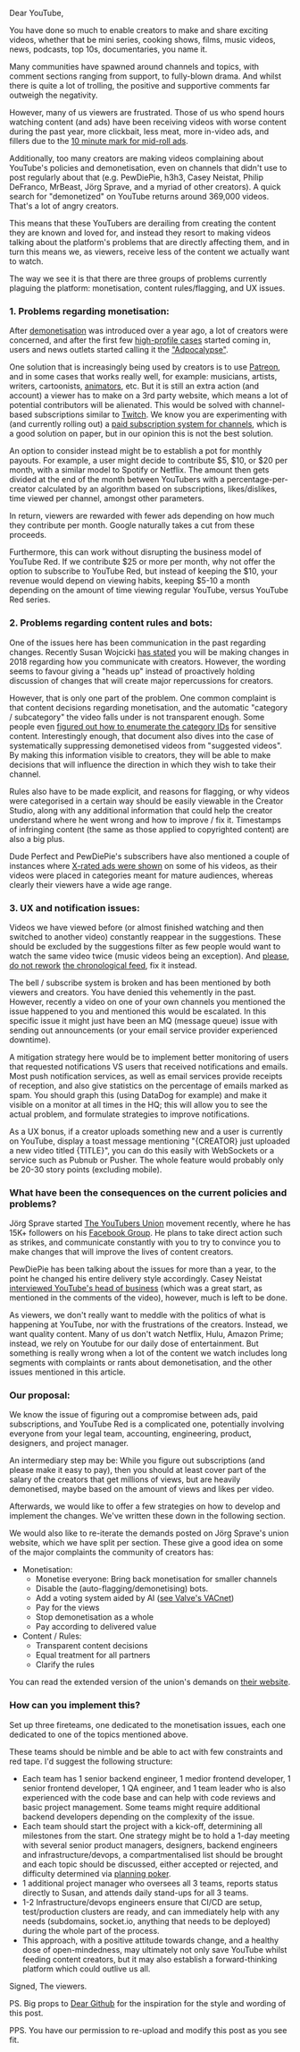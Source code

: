 Dear YouTube,

You have done so much to enable creators to make and share exciting videos, whether that be mini series, cooking shows, films, music videos, news, podcasts, top 10s, documentaries, you name it.

Many communities have spawned around channels and topics, with comment sections ranging from support, to fully-blown drama. And whilst there is quite a lot of trolling, the positive and supportive comments far outweigh the negativity.

However, many of us viewers are frustrated. Those of us who spend hours watching content (and ads) have been receiving videos with worse content during the past year, more clickbait, less meat, more in-video ads, and fillers due to the [10 minute mark for mid-roll ads](https://support.google.com/youtube/answer/6175006?hl=en).

Additionally, too many creators are making videos complaining about YouTube's policies and demonetisation, even on channels that didn't use to post regularly about that (e.g. PewDiePie, h3h3, Casey Neistat, Philip DeFranco, MrBeast, Jörg Sprave, and a myriad of other creators). A quick search for "demonetized" on YouTube returns around 369,000 videos. That's a lot of angry creators.

This means that these YouTubers are derailing from creating the content they are known and loved for, and instead they resort to making videos talking about the platform's problems that are directly affecting them, and in turn this means we, as viewers, receive less of the content we actually want to watch.

The way we see it is that there are three groups of problems currently plaguing the platform: monetisation, content rules/flagging, and UX issues.

### 1. Problems regarding monetisation:

After [demonetisation](https://medium.com/internet-creators-guild/youtube-de-monetization-explained-44464f902a22) was introduced over a year ago, a lot of creators were concerned, and after the first few [high-profile cases](https://www.youtube.com/watch?v=SOa6PA8XQtQ) started coming in, users and news outlets started calling it the ["Adpocalypse"](https://www.forbes.com/sites/erikkain/2017/09/18/adpocalypse-2017-heres-what-you-need-to-know-about-youtubes-demonetization-troubles/#b24fd256c267).

One solution that is increasingly being used by creators is to use [Patreon](https://www.patreon.com/), and in some cases that works really well, for example: musicians, artists, writers, cartoonists, [animators](https://www.patreon.com/cyanide_and_happiness#20180505YTannouncement), etc. But it is still an extra action (and account) a viewer has to make on a 3rd party website, which means a lot of potential contributors will be alienated. This would be solved with channel-based subscriptions similar to [Twitch](https://www.twitch.tv/subs). We know you are experimenting with (and currently rolling out) a [paid subscription system for channels](http://adage.com/article/digital/youtube-set-introduce-paid-subscriptions-spring/239437/), which is a good solution on paper, but in our opinion this is not the best solution.

An option to consider instead might be to establish a pot for monthly payouts. For example, a user might decide to contribute $5, $10, or $20 per month, with a similar model to Spotify or Netflix. The amount then gets divided at the end of the month between YouTubers with a percentage-per-creator calculated by an algorithm based on subscriptions, likes/dislikes, time viewed per channel, amongst other parameters.

In return, viewers are rewarded with fewer ads depending on how much they contribute per month. Google naturally takes a cut from these proceeds.

Furthermore, this can work without disrupting the business model of YouTube Red. If we contribute $25 or more per month, why not offer the option to subscribe to YouTube Red, but instead of keeping the $10, your revenue would depend on viewing habits, keeping $5-10 a month depending on the amount of time viewing regular YouTube, versus YouTube Red series.

### 2. Problems regarding content rules and bots:

One of the issues here has been communication in the past regarding changes. Recently Susan Wojcicki [has stated](https://9to5google.com/2018/02/02/susan-wojcicki-youtube-ceo-five-priorities-creators-2018/) you will be making changes in 2018 regarding how you communicate with creators. However, the wording seems to favour giving a "heads up" instead of proactively holding discussion of changes that will create major repercussions for creators.

However, that is only one part of the problem. One common complaint is that content decisions regarding monetisation, and the automatic "category / subcategory" the video falls under is not transparent enough. Some people even [figured out how to enumerate the category IDs](https://docs.google.com/document/d/155yNpfR7dGKuN-4rbrvbJLcJkhGa_HqvVuyPK7UEfPo/edit) for sensitive content. Interestingly enough, that document also dives into the case of systematically suppressing demonetised videos from "suggested videos". By making this information visible to creators, they will be able to make decisions that will influence the direction in which they wish to take their channel.

Rules also have to be made explicit, and reasons for flagging, or why videos were categorised in a certain way should be easily viewable in the Creator Studio, along with any additional information that could help the creator understand where he went wrong and how to improve / fix it. Timestamps of infringing content (the same as those applied to copyrighted content) are also a big plus.

Dude Perfect and PewDiePie's subscribers have also mentioned a couple of instances where [X-rated ads were shown](http://www.dailymail.co.uk/sciencetech/article-5602545/YouTube-slammed-showing-auto-play-PORN-adverts-popular-videos-send-users-smutty-site.html) on some of his videos, as their videos were placed in categories meant for mature audiences, whereas clearly their viewers have a wide age range.

### 3. UX and notification issues:

Videos we have viewed before (or almost finished watching and then switched to another video) constantly reappear in the suggestions. These should be excluded by the suggestions filter as few people would want to watch the same video twice (music videos being an exception). And [please](https://www.youtube.com/watch?v=XdkMrDmODtw), [do not rework](https://www.youtube.com/watch?v=D1NX2dr3voU&t=29s) [the chronological feed](https://www.youtube.com/watch?v=R6CJF4FqKKU&t=278s), fix it instead.

The bell / subscribe system is broken and has been mentioned by both viewers and creators. You have denied this vehemently in the past. However, recently a video on one of your own channels you mentioned the issue happened to you and mentioned this would be escalated. In this specific issue it might just have been an MQ (message queue) issue with sending out announcements (or your email service provider experienced downtime).

A mitigation strategy here would be to implement better monitoring of users that requested notifications VS users that received notifications and emails. Most push notification services, as well as email services provide receipts of reception, and also give statistics on the percentage of emails marked as spam. You should graph this (using DataDog for example) and make it visible on a monitor at all times in the HQ; this will allow you to see the actual problem, and formulate strategies to improve notifications.

As a UX bonus, if a creator uploads something new and a user is currently on YouTube, display a toast message mentioning "{CREATOR} just uploaded a new video titled {TITLE}", you can do this easily with WebSockets or a service such as Pubnub or Pusher. The whole feature would probably only be 20-30 story points (excluding mobile).

### What have been the consequences on the current policies and problems?

Jörg Sprave started [The YouTubers Union](https://www.facebook.com/groups/youtuberunion) movement recently, where he has 15K+ followers on his [Facebook Group](https://www.facebook.com/search/top/?q=the%20youtubers%20union). He plans to take direct action such as strikes, and communicate constantly with you to try to convince you to make changes that will improve the lives of content creators.

PewDiePie has been talking about the issues for more than a year, to the point he changed his entire delivery style accordingly. Casey Neistat [interviewed YouTube's head of business](https://www.youtube.com/watch?v=ycuMyyqBWQY) (which was a great start, as mentioned in the comments of the video), however, much is left to be done.

As viewers, we don't really want to meddle with the politics of what is happening at YouTube, nor with the frustrations of the creators. Instead, we want quality content. Many of us don't watch Netflix, Hulu, Amazon Prime; instead, we rely on Youtube for our daily dose of entertainment. But something is really wrong when a lot of the content we watch includes long segments with complaints or rants about demonetisation, and the other issues mentioned in this article.

### Our proposal:

We know the issue of figuring out a compromise between ads, paid subscriptions, and YouTube Red is a complicated one, potentially involving everyone from your legal team, accounting, engineering, product, designers, and project manager.

An intermediary step may be: While you figure out subscriptions (and please make it easy to pay), then you should at least cover part of the salary of the creators that get millions of views, but are heavily demonetised, maybe based on the amount of views and likes per video.

Afterwards, we would like to offer a few strategies on how to develop and implement the changes. We've written these down in the following section.

We would also like to re-iterate the demands posted on Jörg Sprave's union website, which we have split per section. These give a good idea on some of the major complaints the community of creators has:

- Monetisation:
  - Monetise everyone: Bring back monetisation for smaller channels
  - Disable the (auto-flagging/demonetising) bots.
  - Add a voting system aided by AI ([see Valve's VACnet](https://www.youtube.com/watch?v=ObhK8lUfIlc))
  - Pay for the views
  - Stop demonetisation as a whole
  - Pay according to delivered value
- Content / Rules:
  - Transparent content decisions
  - Equal treatment for all partners
  - Clarify the rules

You can read the extended version of the union's demands on [their website](https://youtubersunion.org/).

### How can you implement this?

Set up three fireteams, one dedicated to the monetisation issues, each one dedicated to one of the topics mentioned above.

These teams should be nimble and be able to act with few constraints and red tape. I'd suggest the following structure:

- Each team has 1 senior backend engineer, 1 medior frontend developer, 1 senior frontend developer, 1 QA engineer, and 1 team leader who is also experienced with the code base and can help with code reviews and basic project management. Some teams might require additional backend developers depending on the complexity of the issue.
- Each team should start the project with a kick-off, determining all milestones from the start. One strategy might be to hold a 1-day meeting with several senior product managers, designers, backend engineers and infrastructure/devops, a compartmentalised list should be brought and each topic should be discussed, either accepted or rejected, and difficulty determined via [planning poker](https://en.wikipedia.org/wiki/Planning_poker).
- 1 additional project manager who oversees all 3 teams, reports status directly to Susan, and attends daily stand-ups for all 3 teams.
- 1-2 Infrastructure/devops engineers ensure that CI/CD are setup, test/production clusters are ready, and can immediately help with any needs (subdomains, socket.io, anything that needs to be deployed) during the whole part of the process.
- This approach, with a positive attitude towards change, and a healthy dose of open-mindedness, may ultimately not only save YouTube whilst feeding content creators, but it may also establish a forward-thinking platform which could outlive us all.

Signed,
The viewers.

PS. Big props to [Dear Github](https://github.com/dear-github/dear-github) for the inspiration for the style and wording of this post.

PPS. You have our permission to re-upload and modify this post as you see fit.
